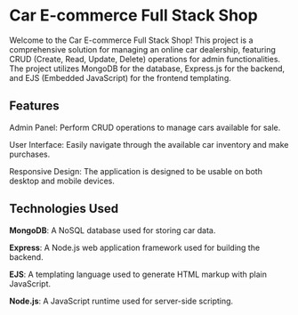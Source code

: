 
# Car E-commerce Full Stack Shop
Welcome to the Car E-commerce Full Stack Shop! This project is a comprehensive solution for managing an online car dealership, featuring CRUD (Create, Read, Update, Delete) operations for admin functionalities. The project utilizes MongoDB for the database, Express.js for the backend, and EJS (Embedded JavaScript) for the frontend templating.

## Features
Admin Panel: Perform CRUD operations to manage cars available for sale.

User Interface: Easily navigate through the available car inventory and make purchases.


Responsive Design: The application is designed to be usable on both desktop and mobile devices.

## Technologies Used

**MongoDB**: A NoSQL database used for storing car data.


**Express**: A Node.js web application framework used for building the backend.


**EJS**: A templating language used to generate HTML markup with plain JavaScript.


**Node.js**: A JavaScript runtime used for server-side scripting.
